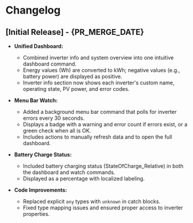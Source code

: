 # Changelog

## [Initial Release] - {PR_MERGE_DATE}

- **Unified Dashboard:**  
  - Combined inverter info and system overview into one intuitive dashboard command.
  - Energy values (Wh) are converted to kWh; negative values (e.g., battery power) are displayed as positive.
  - Inverter info section now shows each inverter's custom name, operating state, PV power, and error codes.

- **Menu Bar Watch:**  
  - Added a background menu bar command that polls for inverter errors every 30 seconds.
  - Displays a badge with a warning and error count if errors exist, or a green check when all is OK.
  - Includes actions to manually refresh data and to open the full dashboard.

- **Battery Charge Status:**  
  - Included battery charging status (StateOfCharge_Relative) in both the dashboard and watch commands.
  - Displayed as a percentage with localized labeling.

- **Code Improvements:**  
  - Replaced explicit `any` types with `unknown` in catch blocks.
  - Fixed type mapping issues and ensured proper access to inverter properties.